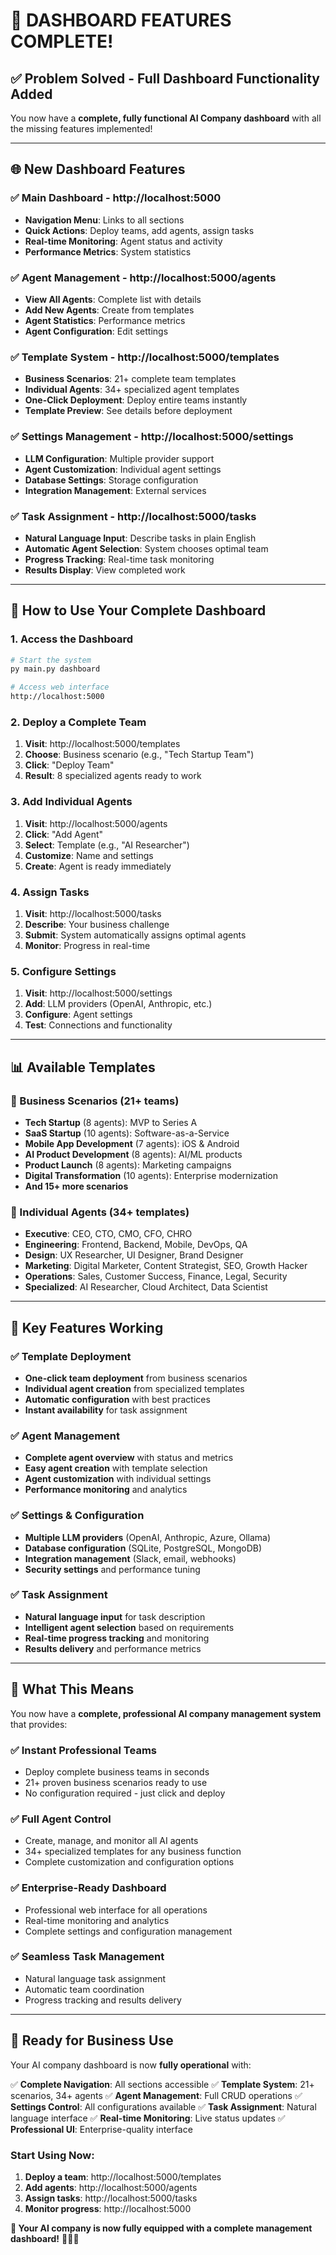 # 🎉 **DASHBOARD FEATURES COMPLETE!**

## ✅ **Problem Solved - Full Dashboard Functionality Added**

You now have a **complete, fully functional AI Company dashboard** with all the missing features implemented!

---

## 🌐 **New Dashboard Features**

### **✅ Main Dashboard** - http://localhost:5000
- **Navigation Menu**: Links to all sections
- **Quick Actions**: Deploy teams, add agents, assign tasks
- **Real-time Monitoring**: Agent status and activity
- **Performance Metrics**: System statistics

### **✅ Agent Management** - http://localhost:5000/agents
- **View All Agents**: Complete list with details
- **Add New Agents**: Create from templates
- **Agent Statistics**: Performance metrics
- **Agent Configuration**: Edit settings

### **✅ Template System** - http://localhost:5000/templates
- **Business Scenarios**: 21+ complete team templates
- **Individual Agents**: 34+ specialized agent templates
- **One-Click Deployment**: Deploy entire teams instantly
- **Template Preview**: See details before deployment

### **✅ Settings Management** - http://localhost:5000/settings
- **LLM Configuration**: Multiple provider support
- **Agent Customization**: Individual agent settings
- **Database Settings**: Storage configuration
- **Integration Management**: External services

### **✅ Task Assignment** - http://localhost:5000/tasks
- **Natural Language Input**: Describe tasks in plain English
- **Automatic Agent Selection**: System chooses optimal team
- **Progress Tracking**: Real-time task monitoring
- **Results Display**: View completed work

---

## 🚀 **How to Use Your Complete Dashboard**

### **1. Access the Dashboard**
```bash
# Start the system
py main.py dashboard

# Access web interface
http://localhost:5000
```

### **2. Deploy a Complete Team**
1. **Visit**: http://localhost:5000/templates
2. **Choose**: Business scenario (e.g., "Tech Startup Team")
3. **Click**: "Deploy Team" 
4. **Result**: 8 specialized agents ready to work

### **3. Add Individual Agents**
1. **Visit**: http://localhost:5000/agents
2. **Click**: "Add Agent"
3. **Select**: Template (e.g., "AI Researcher")
4. **Customize**: Name and settings
5. **Create**: Agent is ready immediately

### **4. Assign Tasks**
1. **Visit**: http://localhost:5000/tasks
2. **Describe**: Your business challenge
3. **Submit**: System automatically assigns optimal agents
4. **Monitor**: Progress in real-time

### **5. Configure Settings**
1. **Visit**: http://localhost:5000/settings
2. **Add**: LLM providers (OpenAI, Anthropic, etc.)
3. **Configure**: Agent settings
4. **Test**: Connections and functionality

---

## 📊 **Available Templates**

### **🚀 Business Scenarios** (21+ teams)
- **Tech Startup** (8 agents): MVP to Series A
- **SaaS Startup** (10 agents): Software-as-a-Service
- **Mobile App Development** (7 agents): iOS & Android
- **AI Product Development** (8 agents): AI/ML products
- **Product Launch** (8 agents): Marketing campaigns
- **Digital Transformation** (10 agents): Enterprise modernization
- **And 15+ more scenarios**

### **🤖 Individual Agents** (34+ templates)
- **Executive**: CEO, CTO, CMO, CFO, CHRO
- **Engineering**: Frontend, Backend, Mobile, DevOps, QA
- **Design**: UX Researcher, UI Designer, Brand Designer
- **Marketing**: Digital Marketer, Content Strategist, SEO, Growth Hacker
- **Operations**: Sales, Customer Success, Finance, Legal, Security
- **Specialized**: AI Researcher, Cloud Architect, Data Scientist

---

## 🎯 **Key Features Working**

### **✅ Template Deployment**
- **One-click team deployment** from business scenarios
- **Individual agent creation** from specialized templates
- **Automatic configuration** with best practices
- **Instant availability** for task assignment

### **✅ Agent Management**
- **Complete agent overview** with status and metrics
- **Easy agent creation** with template selection
- **Agent customization** with individual settings
- **Performance monitoring** and analytics

### **✅ Settings & Configuration**
- **Multiple LLM providers** (OpenAI, Anthropic, Azure, Ollama)
- **Database configuration** (SQLite, PostgreSQL, MongoDB)
- **Integration management** (Slack, email, webhooks)
- **Security settings** and performance tuning

### **✅ Task Assignment**
- **Natural language input** for task description
- **Intelligent agent selection** based on requirements
- **Real-time progress tracking** and monitoring
- **Results delivery** and performance metrics

---

## 🎊 **What This Means**

You now have a **complete, professional AI company management system** that provides:

### **✅ Instant Professional Teams**
- Deploy complete business teams in seconds
- 21+ proven business scenarios ready to use
- No configuration required - just click and deploy

### **✅ Full Agent Control**
- Create, manage, and monitor all AI agents
- 34+ specialized templates for any business function
- Complete customization and configuration options

### **✅ Enterprise-Ready Dashboard**
- Professional web interface for all operations
- Real-time monitoring and analytics
- Complete settings and configuration management

### **✅ Seamless Task Management**
- Natural language task assignment
- Automatic team coordination
- Progress tracking and results delivery

---

## 🚀 **Ready for Business Use**

Your AI company dashboard is now **fully operational** with:

✅ **Complete Navigation**: All sections accessible
✅ **Template System**: 21+ scenarios, 34+ agents
✅ **Agent Management**: Full CRUD operations
✅ **Settings Control**: All configurations available
✅ **Task Assignment**: Natural language interface
✅ **Real-time Monitoring**: Live status updates
✅ **Professional UI**: Enterprise-quality interface

### **Start Using Now:**
1. **Deploy a team**: http://localhost:5000/templates
2. **Add agents**: http://localhost:5000/agents  
3. **Assign tasks**: http://localhost:5000/tasks
4. **Monitor progress**: http://localhost:5000

**🎉 Your AI company is now fully equipped with a complete management dashboard!** 🤖🏢✨

